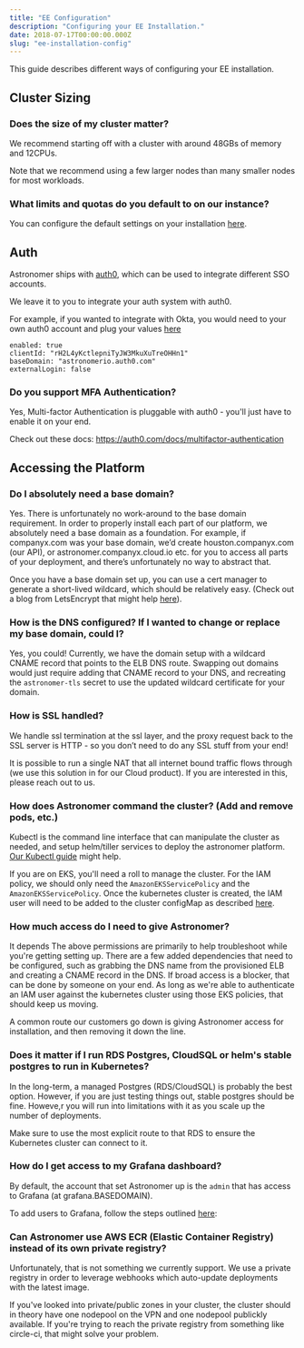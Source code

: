 ```yaml
---
title: "EE Configuration"
description: "Configuring your EE Installation."
date: 2018-07-17T00:00:00.000Z
slug: "ee-installation-config"
---
```


This guide describes different ways of configuring your EE installation.

## Cluster Sizing

### Does the size of my cluster matter?

We recommend starting off with a cluster with around 48GBs of memory and 12CPUs.

Note that we recommend using a few larger nodes than many smaller nodes for most workloads.

### What limits and quotas do you default to on our instance?

You can configure the default settings on your installation [here](https://github.com/astronomer/astronomer/tree/master/charts).

## Auth

Astronomer ships with [auth0](https://auth0.com/), which can be used to integrate different SSO accounts.

We leave it to you to integrate your auth system with auth0.

For example, if you wanted to integrate with Okta, you would need to your own auth0 account and plug your values [here](https://github.com/astronomer/astronomer/blob/master/charts/prometheus/values.yaml#L41-L14)

```
enabled: true
clientId: "rH2L4yKctlepniTyJW3MkuXuTreOHHn1"
baseDomain: "astronomerio.auth0.com"
externalLogin: false
```

### Do you support MFA Authentication?

Yes, Multi-factor Authentication is pluggable with auth0 - you'll just have to enable it on your end.

Check out these docs: https://auth0.com/docs/multifactor-authentication

## Accessing the Platform

### Do I absolutely need a base domain?

Yes. There is unfortunately no work-around to the base domain requirement. In order to properly install each part of our platform, we absolutely need a base domain as a foundation.
For example, if companyx.com was your base domain, we’d create houston.companyx.com (our API), or astronomer.companyx.cloud.io etc. for you to access all parts of your deployment, and there’s unfortunately no way to abstract that.

Once you have a base domain set up, you can use a cert manager to generate a short-lived wildcard, which should be relatively easy. (Check out a blog from LetsEncrypt that might help [here](https://www.bennadel.com/blog/3420-obtaining-a-wildcard-ssl-certificate-from-letsencrypt-using-the-dns-challenge.htm])).

### How is the DNS configured? If I wanted to change or replace my base domain, could I?

Yes, you could! Currently, we have the domain setup with a wildcard CNAME record that points to the ELB DNS route. Swapping out domains would just require adding that CNAME record to your DNS, and recreating the `astronomer-tls` secret to use the updated wildcard certificate for your domain.

### How is SSL handled?
We handle ssl termination at the ssl layer, and the proxy request back to the SSL server is HTTP - so you don’t need to do any SSL stuff from your end!

It is possible to run a single NAT that all internet bound traffic flows through (we use this solution in for our Cloud product). If you are interested in this, please reach out to us.

### How does Astronomer command the cluster? (Add and remove pods, etc.)

Kubectl is the command line interface that can manipulate the cluster as needed, and setup helm/tiller services to deploy the astronomer platform. [Our Kubectl guide](https://www.astronomer.io/guides/kubectl/) might help.

If you are on EKS, you'll need a roll to manage the cluster. For the IAM policy, we should only need the `AmazonEKSServicePolicy` and the `AmazonEKSServicePolicy`.
Once the kubernetes cluster is created, the IAM user will need to be added to the cluster configMap as described [here](https://docs.aws.amazon.com/eks/latest/userguide/add-user-role.html).

### How much access do I need to give Astronomer?

It depends  The above permissions are primarily to help troubleshoot while you're getting setting up. There are a few added dependencies that need to be configured, such as grabbing the DNS name from the provisioned ELB and creating a CNAME record in the DNS. If broad access is a blocker, that can be done by someone on your end.
As long as we're able to authenticate an IAM user against the kubernetes cluster using those EKS policies, that should keep us moving.

A common route our customers go down is giving Astronomer access for installation, and then removing it down the line.

### Does it matter if I run RDS Postgres, CloudSQL or helm's stable postgres to run in Kubernetes?

In the long-term, a managed Postgres (RDS/CloudSQL) is probably the best option.
However, if you are just testing things out, stable postgres should be fine. Howeve,r you will run into limitations with it as you scale up the number of deployments.

Make sure to use the most explicit route to that RDS to ensure the Kubernetes cluster can connect to it.

### How do I get access to my Grafana dashboard?

By default, the account that set Astronomer up is the `admin` that has access to Grafana (at grafana.BASEDOMAIN).

To add users to Grafana, follow the steps outlined [here](https://forum.astronomer.io/t/as-an-ee-admin-how-do-i-give-someone-access-to-grafana/64):

### Can Astronomer use AWS ECR (Elastic Container Registry) instead of its own private registry?

Unfortunately, that is not something we currently support. We use a private registry in order to leverage webhooks which auto-update deployments with the latest image.

If you've looked into private/public zones in your cluster, the cluster should in theory have one nodepool on the VPN and one nodepool publickly available.
If you're trying to reach the private registry from something like circle-ci, that might solve your problem.

